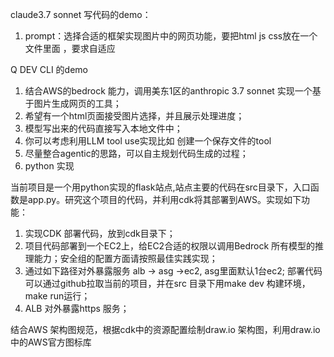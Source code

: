 claude3.7 sonnet 写代码的demo：
1. prompt：选择合适的框架实现图片中的网页功能，要把html js css放在一个文件里面 ，要求自适应

Q DEV CLI 的demo

1. 结合AWS的bedrock 能力，调用美东1区的anthropic 3.7 sonnet 实现一个基于图片生成网页的工具；
2. 希望有一个html页面接受图片选择，并且展示处理进度；
3. 模型写出来的代码直接写入本地文件中；
4. 你可以考虑利用LLM tool use实现比如 创建一个保存文件的tool 
5. 尽量整合agentic的思路，可以自主规划代码生成的过程；
6. python 实现


当前项目是一个用python实现的flask站点,站点主要的代码在src目录下，入口函数是app.py。研究这个项目的代码，并利用cdk将其部署到AWS。实现如下功能：
1. 实现CDK 部署代码，放到cdk目录下；
2. 项目代码部署到一个EC2上，给EC2合适的权限以调用Bedrock 所有模型的推理能力；安全组的配置方面请按照最佳实践实现；
3. 通过如下路径对外暴露服务  alb -> asg ->ec2, asg里面默认1台ec2; 部署代码可以通过github拉取当前的项目，并在src 目录下用make dev 构建环境， make run运行；
4. ALB 对外暴露https 服务；

 结合AWS 架构图规范，根据cdk中的资源配置绘制draw.io 架构图，利用draw.io中的AWS官方图标库